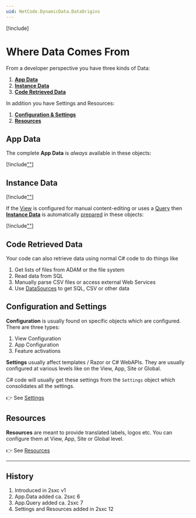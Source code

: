 ```yaml
---
uid: NetCode.DynamicData.DataOrigins
---
```


[!include[](~/pages/basics/stack/_shared-float-summary.md)]
<style>.context-box-summary .data-all, .context-box-summary .prepare-all { visibility: visible; } </style>

# Where Data Comes From

From a developer perspective you have three kinds of Data:

1. **[App Data](#app-data)**
1. **[Instance Data](#instance-data)**
1. **[Code Retrieved Data](#code-retrieved-data)**

In addition you have Settings and Resources:

1. **[Configuration & Settings](#configuration-and-settings)**
1. **[Resources](#resources)**

## App Data

The complete **App Data** is _always_ available in these objects:

[!include[""](../dynamic-code/_include-app-objects.md)]


## Instance Data

[!include[""](../dynamic-data/_include-data-origins.md)]


If the [View](xref:Basics.App.Views.Index) is configured for manual content-editing or uses a [Query](xref:Basics.Query.Index) then
**[Instance Data](xref:Basics.Data.Instance.Index)** is automatically [prepared](xref:Basics.Prepare.Index) in these objects:

[!include[""](../dynamic-code/_include-instance-data.md)]


## Code Retrieved Data

Your code can also retrieve data using normal C# code to do things like

1. Get lists of files from ADAM or the file system
1. Read data from SQL
1. Manually parse CSV files or access external Web Services
1. Use [DataSources](xref:NetCode.DataSources.Index) to get SQL, CSV or other data

## Configuration and Settings

**Configuration** is usually found on specific objects which are configured.
There are three types:

1. View Configuration
1. App Configuration
1. Feature activations

**Settings** usually affect templates / Razor or C# WebAPIs.
They are usually configured at various levels like on the View, App, Site or Global.

C# code will usually get these settings from the `Settings` object which consolidates all the settings.

👉 See [Settings](xref:NetCode.DynamicCode.Objects.Settings)

## Resources

**Resources** are meant to provide translated labels, logos etc.
You can configure them at View, App, Site or Global level.

👉 See [Resources](xref:NetCode.DynamicCode.Objects.Resources)

---


## History

1. Introduced in 2sxc v1
1. App.Data added ca. 2sxc 6
1. App.Query added ca. 2sxc 7
1. Settings and Resources added in 2sxc 12
